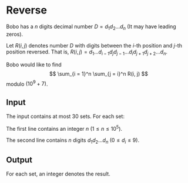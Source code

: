 # Reverse

Bobo has a $n$ digits decimal number $D = d_1d_2\dots d_n$ (It may have leading zeros).

Let $R(i, j)$ denotes number $D$ with digits between the $i$-th position and $j$-th position reversed. That is, $R(i, j) = d_1\dots d_{i - 1} d_jd_{j - 1}\dots d_i d_{j + 1}d_{j + 2}\dots d_n$.

Bobo would like to find $$ \sum_{i = 1}^n \sum_{j = i}^n R(i, j) $$ modulo $(10^9+7)$.

## Input

The input contains at most $30$ sets. For each set:

The first line contains an integer $n$ ($1 \leq n \leq 10^5$).

The second line contains $n$ digits $d_1d_2\dots d_n$ $(0 \leq d_i \leq 9)$.

## Output

For each set, an integer denotes the result.

<!--SAMPLES-->
